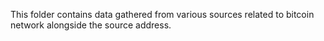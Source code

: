 This folder contains data gathered from various sources related 
to bitcoin network alongside the source address.